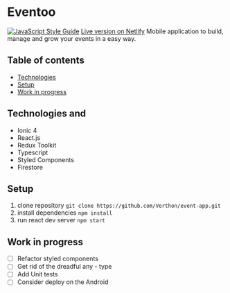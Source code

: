 # Eventoo
[![JavaScript Style Guide](https://img.shields.io/badge/code_style-standard-brightgreen.svg)](https://standardjs.com)
[Live version on Netlify](https://eventooo.netlify.app "Live version on Netlify") 
Mobile application to build, manage and grow your events in a easy way. 



## Table of contents
* [Technologies](#technologies)
* [Setup](#setup)
* [Work in progress](#work-in-progress)


## Technologies and
- Ionic 4
- React.js
- Redux Toolkit
- Typescript
- Styled Components
- Firestore


## Setup

1. clone repository `git clone https://github.com/Verthon/event-app.git`
2. install dependencies `npm install`
3. run react dev server `npm start`


## Work in progress
- [ ] Refactor styled components
- [ ] Get rid of the dreadful any - type
- [ ] Add Unit tests
- [ ] Consider deploy on the Android